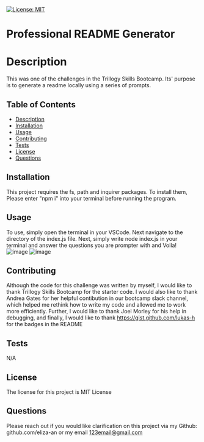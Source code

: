 
[![License: MIT](https://img.shields.io/badge/License-MIT-yellow.svg)](https://opensource.org/licenses/MIT)
  # Professional README Generator

  # Description
  This was one of the challenges in the Trillogy Skills Bootcamp. Its' purpose is to generate a readme locally using a series of prompts.



  ## Table of Contents

  * [Description](#Description)
  * [Installation](#Installation)
  * [Usage](#Usage)
  * [Contributing](#Contributions)
  * [Tests](#Tests)
  * [License](#License)
  * [Questions](#Questions)

  ## Installation

  This project requires the fs, path and inquirer packages. To install them, Please enter "npm i" into your terminal before running the program.


  ## Usage

  To use, simply open the terminal in your VSCode. Next navigate to the directory of the index.js file. Next, simply write node index.js in your terminal and answer the questions you are prompter with and Voila!
![image](https://user-images.githubusercontent.com/118762745/221931347-45894fca-abe3-448a-8acb-4e16ec00f5fe.png)
![image](https://user-images.githubusercontent.com/118762745/221931591-3e245248-6184-4312-a883-17a5fb072313.png)

  ## Contributing
  Although the code for this challenge was written by myself, I would like to thank Trillogy Skills Bootcamp for the starter code. I would also like to thank Andrea Gates for her helpful contibution in our bootcamp slack channel, which helped me rethink how to write my code and allowed me to work more efficiently. Further, I would like to thank Joel Morley for his help in debugging, and finally, I would like to thank https://gist.github.com/lukas-h for the badges in the README


  ## Tests

  N/A


  ## License

  The license for this project is MIT License

  ## Questions
  Please reach out if you would like clarification on this project via my Github: github.com/eliza-an
  or my email 123email@gmail.com
